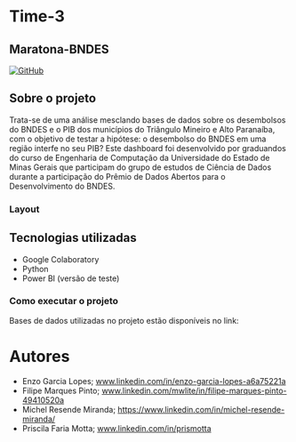 # Time-3
## Maratona-BNDES
[![GitHub](https://img.shields.io/github/license/prismotta/Time-3)](https://github.com/prismotta/Maratona-BNDES/blob/main/LICENSE)

## Sobre o projeto
Trata-se de uma análise mesclando bases de dados sobre os desembolsos do BNDES e o PIB dos municípios do Triângulo Mineiro e Alto Paranaíba, com o objetivo de testar a hipótese: o desembolso do BNDES em uma região interfe no seu PIB? 
Este dashboard foi desenvolvido por graduandos do curso de Engenharia de Computação da Universidade do Estado de Minas Gerais que participam do grupo de estudos de Ciência de Dados durante a participação do Prêmio de Dados Abertos para o Desenvolvimento do BNDES.

### Layout 


## Tecnologias utilizadas
- Google Colaboratory
- Python
- Power BI (versão de teste)

### Como executar o projeto
Bases de dados utilizadas no projeto estão disponíveis no link:


# Autores

- Enzo Garcia Lopes; www.linkedin.com/in/enzo-garcia-lopes-a6a75221a
- Filipe Marques Pinto; www.linkedin.com/mwlite/in/filipe-marques-pinto-49410520a
- Michel Resende Miranda; https://www.linkedin.com/in/michel-resende-miranda/
- Priscila Faria Motta; www.linkedin.com/in/prismotta
